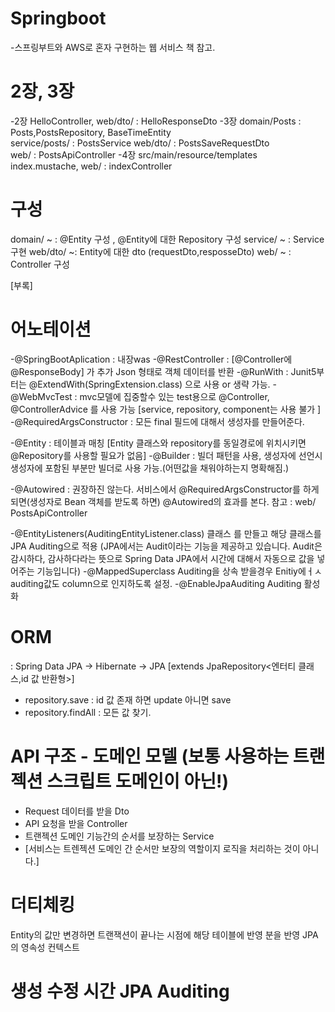 # Springboot
-스프링부트와 AWS로 혼자 구현하는 웹 서비스 책 참고.

# 2장, 3장
-2장  HelloController, web/dto/ :  HelloResponseDto 
-3장   domain/Posts  :  Posts,PostsRepository, BaseTimeEntity  
       service/posts/ :   PostsService
       web/dto/ : PostsSaveRequestDto     
       web/ : PostsApiController 
-4장  src/main/resource/templates index.mustache, 
      web/ : indexController 
      

# 구성
domain/ ~ : @Entity 구성 , @Entity에 대한 Repository 구성
service/ ~  : Service 구현 
web/dto/ ~: Entity에 대한 dto (requestDto,resposseDto)
web/ ~ :  Controller 구성 



[부록]
# 어노테이션
-@SpringBootAplication : 내장was 
-@RestController : [@Controller에 @ResponseBody] 가 추가   Json 형태로 객체 데이터를 반환
-@RunWith  : Junit5부터는 @ExtendWith(SpringExtension.class) 으로 사용 or 생략 가능.
-@WebMvcTest : mvc모델에 집중할수 있는 test용으로 @Controller, @ControllerAdvice 를 사용 가능
[service, repository,  component는 사용 불가 ]
-@RequiredArgsConstructor : 모든 final 필드에 대해서 생성자를 만들어준다.

-@Entity : 테이블과 매칭 
[Entity 클래스와 repository를 동일경로에 위치시키면 @Repository를 사용할 필요가 없음]
-@Builder : 빌더 패턴을 사용, 생성자에 선언시 생성자에 포함된 부분만 빌더로 사용 가능.(어떤값을 채워야하는지 명확해짐.)

-@Autowired : 권장하진 않는다. 
서비스에서 @RequiredArgsConstructor를 하게 되면(생성자로 Bean 객체를 받도록 하면) @Autowired의 효과를 본다.
참고 : web/ PostsApiController

-@EntityListeners(AuditingEntityListener.class)
클래스 를 만들고 해당 클래스를 JPA Auditing으로 적용 (JPA에서는 Audit이라는 기능을 제공하고 있습니다. Audit은 감시하다, 감사하다라는 뜻으로 Spring Data JPA에서 시간에 대해서 자동으로 값을 넣어주는 기능입니다)
-@MappedSuperclass 
Auditing을 상속 받을경우 Enitiy에ㅓㅅ auditing값도 column으로 인지하도록 설정.
-@EnableJpaAuditing 
Auditing 활성화 





# ORM 
: Spring Data JPA -> Hibernate -> JPA
[extends JpaRepository<엔터티 클래스,id 값 반환형>]
- repository.save : id 값 존재 하면 update 아니면 save
- repository.findAll : 모든 값 찾기.


# API 구조  - 도메인 모델 (보통 사용하는 트랜젝션 스크립트 도메인이 아닌!)
- Request 데이터를 받을 Dto 
- API 요청을 받을 Controller
- 트랜젝션 도메인 기능간의 순서를 보장하는 Service
- [서비스는 트렌젝션 도메인 간 순서만 보장의 역할이지 로직을 처리하는 것이 아니다.]

# 더티체킹 
Entity의 값만 변경하면  트랜잭션이 끝나는 시점에 해당 테이블에 반영 분을 반영 
JPA의 영속성 컨텍스트 

# 생성 수정 시간 JPA Auditing 
